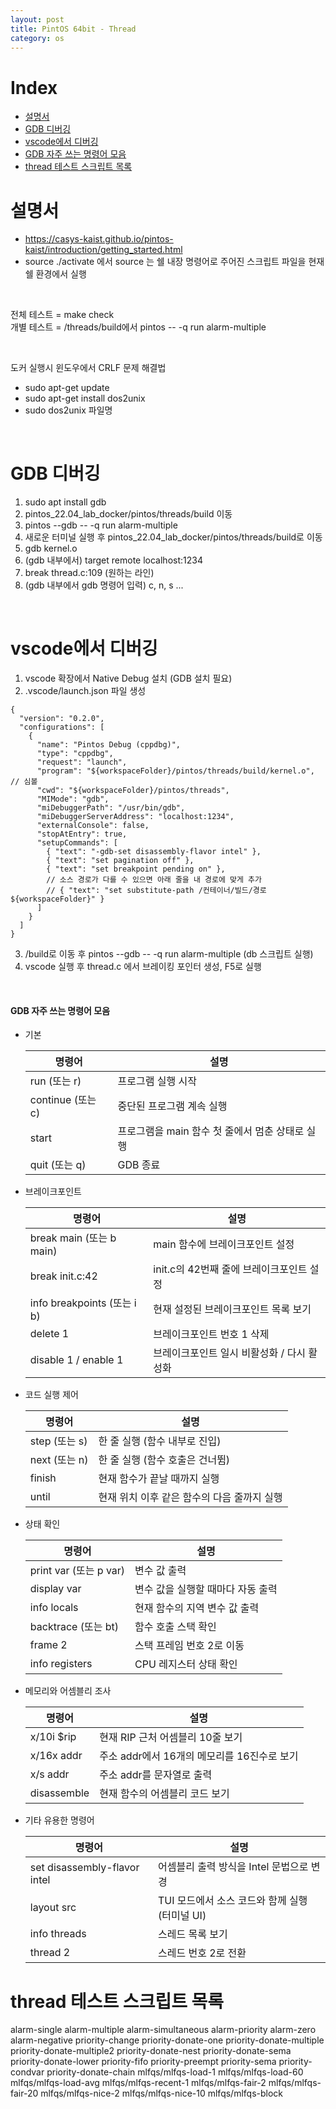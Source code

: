 ```yaml
---
layout: post
title: PintOS 64bit - Thread
category: os
---
```


# Index
- [설명서](#설명서)
- [GDB 디버깅](#gdb-디버깅)
- [vscode에서 디버깅](#vscode에서-디버깅)
- [GDB 자주 쓰는 명령어 모음](#gdb-자주-쓰는-명령어-모음)
- [thread 테스트 스크립트 목록](#thread-테스트-스크립트-목록)

# 설명서
- https://casys-kaist.github.io/pintos-kaist/introduction/getting_started.html
- source ./activate 에서 source 는 쉘 내장 명령어로 주어진 스크립트 파일을 현재 쉘 환경에서 실행

&nbsp;

전체 테스트 = make check  
개별 테스트 = /threads/build에서 pintos -- -q run alarm-multiple

&nbsp;

도커 실행시 윈도우에서 CRLF 문제 해결법
- sudo apt-get update
- sudo apt-get install dos2unix
- sudo dos2unix 파일명

&nbsp;

# GDB 디버깅

1. sudo apt install gdb
2. pintos_22.04_lab_docker/pintos/threads/build 이동
3. pintos \-\-gdb \-\- \-q run alarm-multiple
4. 새로운 터미널 실행 후 pintos_22.04_lab_docker/pintos/threads/build로 이동
5. gdb kernel.o
6. (gdb 내부에서) target remote localhost:1234
7. break thread.c:109 (원하는 라인)
8. (gdb 내부에서 gdb 명령어 입력) c, n, s ...

&nbsp;

# vscode에서 디버깅

1. vscode 확장에서 Native Debug 설치 (GDB 설치 필요)
2. .vscode/launch.json 파일 생성
```
{
  "version": "0.2.0",
  "configurations": [
    {
      "name": "Pintos Debug (cppdbg)",
      "type": "cppdbg",
      "request": "launch",
      "program": "${workspaceFolder}/pintos/threads/build/kernel.o",   // 심볼
      "cwd": "${workspaceFolder}/pintos/threads",
      "MIMode": "gdb",
      "miDebuggerPath": "/usr/bin/gdb",
      "miDebuggerServerAddress": "localhost:1234",
      "externalConsole": false,
      "stopAtEntry": true,
      "setupCommands": [
        { "text": "-gdb-set disassembly-flavor intel" },
        { "text": "set pagination off" },
        { "text": "set breakpoint pending on" },
        // 소스 경로가 다를 수 있으면 아래 줄을 내 경로에 맞게 추가
        // { "text": "set substitute-path /컨테이너/빌드/경로 ${workspaceFolder}" }
      ]
    }
  ]
}
```
3. /build로 이동 후 pintos \-\-gdb \-\- \-q run alarm-multiple (db 스크립트 실행)
4. vscode 실행 후 thread.c 에서 브레이킹 포인터 생성, F5로 실행

&nbsp;

#### GDB 자주 쓰는 명령어 모음

- 기본

   | 명령어 | 설명 |
   |--------|------|
   | run (또는 r) | 프로그램 실행 시작 |
   | continue (또는 c) | 중단된 프로그램 계속 실행 |
   | start | 프로그램을 main 함수 첫 줄에서 멈춘 상태로 실행 |
   | quit (또는 q) | GDB 종료 |

- 브레이크포인트

   | 명령어 | 설명 |
   |--------|------|
   | break main (또는 b main) | main 함수에 브레이크포인트 설정 |
   | break init.c:42 | init.c의 42번째 줄에 브레이크포인트 설정 |
   | info breakpoints (또는 i b) | 현재 설정된 브레이크포인트 목록 보기 |
   | delete 1 | 브레이크포인트 번호 1 삭제 |
   | disable 1 / enable 1 | 브레이크포인트 일시 비활성화 / 다시 활성화 |

- 코드 실행 제어

   | 명령어 | 설명 |
   |--------|------|
   | step (또는 s) | 한 줄 실행 (함수 내부로 진입) |
   | next (또는 n) | 한 줄 실행 (함수 호출은 건너뜀) |
   | finish | 현재 함수가 끝날 때까지 실행 |
   | until | 현재 위치 이후 같은 함수의 다음 줄까지 실행 |

- 상태 확인

   | 명령어 | 설명 |
   |--------|------|
   | print var (또는 p var) | 변수 값 출력 |
   | display var | 변수 값을 실행할 때마다 자동 출력 |
   | info locals | 현재 함수의 지역 변수 값 출력 |
   | backtrace (또는 bt) | 함수 호출 스택 확인 |
   | frame 2 | 스택 프레임 번호 2로 이동 |
   | info registers | CPU 레지스터 상태 확인 |

- 메모리와 어셈블리 조사

   | 명령어 | 설명 |
   |--------|------|
   | x/10i $rip | 현재 RIP 근처 어셈블리 10줄 보기 |
   | x/16x addr | 주소 addr에서 16개의 메모리를 16진수로 보기 |
   | x/s addr | 주소 addr를 문자열로 출력 |
   | disassemble | 현재 함수의 어셈블리 코드 보기 |

- 기타 유용한 명령어

   | 명령어 | 설명 |
   |--------|------|
   | set disassembly-flavor intel | 어셈블리 출력 방식을 Intel 문법으로 변경 |
   | layout src | TUI 모드에서 소스 코드와 함께 실행 (터미널 UI) |
   | info threads | 스레드 목록 보기 |
   | thread 2 | 스레드 번호 2로 전환 |

# thread 테스트 스크립트 목록

alarm-single
alarm-multiple
alarm-simultaneous
alarm-priority
alarm-zero
alarm-negative
priority-change
priority-donate-one
priority-donate-multiple
priority-donate-multiple2
priority-donate-nest
priority-donate-sema
priority-donate-lower
priority-fifo
priority-preempt
priority-sema
priority-condvar
priority-donate-chain
mlfqs/mlfqs-load-1
mlfqs/mlfqs-load-60
mlfqs/mlfqs-load-avg
mlfqs/mlfqs-recent-1
mlfqs/mlfqs-fair-2
mlfqs/mlfqs-fair-20
mlfqs/mlfqs-nice-2
mlfqs/mlfqs-nice-10
mlfqs/mlfqs-block
